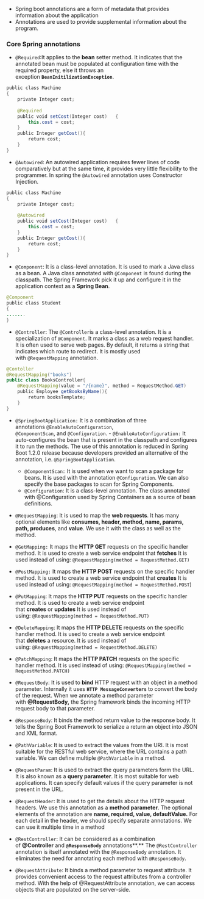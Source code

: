 - Spring boot annotations are a form of metadata that provides information about the application
- Annotations are used to provide supplemental information about the program.

### **Core Spring annotations**

- `@Required`:It applies to the **bean** setter method. It indicates that the annotated bean must be populated at configuration time with the required property, else it throws an exception **`BeanInitilizationException`**.
```java
public class Machine   
{  
	private Integer cost;  
	
	@Required  
	public void setCost(Integer cost)   {  
		this.cost = cost;  
	}  
	public Integer getCost(){  
		return cost;  
	}     
}
```

- `@Autowired`:
  An autowired application requires fewer lines of code comparatively but at the same time, it provides very little flexibility to the programmer.
  In spring the `@Autowired` annotation uses Constructor Injection.
```java
public class Machine   
{  
	private Integer cost;  
	
	@Autowired
	public void setCost(Integer cost)   {  
		this.cost = cost;  
	}  
	public Integer getCost(){  
		return cost;  
	}     
}
```

- `@Component`:
  It is a class-level annotation. It is used to mark a Java class as a bean. A Java class annotated with `@Component` is found during the classpath. The Spring Framework pick it up and configure it in the application context as a **Spring Bean**.
```java
@Component  
public class Student  
{  
.......  
}
```

- `@Controller`:
  The `@Controller`is a class-level annotation. It is a specialization of `@Component`. It marks a class as a web request handler. It is often used to serve web pages. By default, it returns a string that indicates which route to redirect. It is mostly used with `@RequestMapping` annotation.
```java
@Contoller
@RequestMapping("books")
public class BooksController{
	@RequestMapping(value = "/{name}", method = RequestMethod.GET)
	public Employee getBooksByName(){ 
		return booksTemplate;
	}
}
```


- `@SpringBootApplication:` It is a combination of three annotations `@EnableAutoConfiguration`, `@ComponentScan`, and `@Configuration`.
	  - `@EnableAutoConfiguration:` It auto-configures the bean that is present in the classpath and configures it to run the methods. The use of this annotation is reduced in Spring Boot 1.2.0 release because developers provided an alternative of the annotation, i.e. `@SpringBootApplication`.
	- `@ComponentScan:` It is used when we want to scan a package for beans. It is used with the annotation `@Configuration`. We can also specify the base packages to scan for Spring Components.
	- `@Configuration`: It is a class-level annotation. The class annotated with @Configuration used by Spring Containers as a source of bean definitions.

- `@RequestMapping`:
  It is used to map the **web requests**. It has many optional elements like **consumes, header, method, name, params, path, produces**, and **value**. We use it with the class as well as the method.
  
- `@GetMapping:` It maps the **HTTP GET** requests on the specific handler method. It is used to create a web service endpoint that **fetches** It is used instead of using: `@RequestMapping(method = RequestMethod.GET)`
- `@PostMapping:` It maps the **HTTP POST** requests on the specific handler method. It is used to create a web service endpoint that **creates** It is used instead of using: `@RequestMapping(method = RequestMethod.POST`)
- `@PutMapping`: It maps the **HTTP PUT** requests on the specific handler method. It is used to create a web service endpoint that **creates** or **updates** It is used instead of using: `@RequestMapping(method = RequestMethod.PUT)`
- `@DeleteMapping`: It maps the **HTTP DELETE** requests on the specific handler method. It is used to create a web service endpoint that **deletes** a resource. It is used instead of using: `@RequestMapping(method = RequestMethod.DELETE)`
- `@PatchMapping`: It maps the **HTTP PATCH** requests on the specific handler method. It is used instead of using: `@RequestMapping(method = RequestMethod.PATCH)`
- `@RequestBody`: It is used to **bind** HTTP request with an object in a method parameter. Internally it uses **`HTTP MessageConverters`** to convert the body of the request. When we annotate a method parameter with **@RequestBody,** the Spring framework binds the incoming HTTP request body to that parameter.
- `@ResponseBody`: It binds the method return value to the response body. It tells the Spring Boot Framework to serialize a return an object into JSON and XML format.
- `@PathVariable`: It is used to extract the values from the URI. It is most suitable for the RESTful web service, where the URL contains a path variable. We can define multiple `@PathVariable` in a method.
- `@RequestParam`: It is used to extract the query parameters form the URL. It is also known as a **query parameter**. It is most suitable for web applications. It can specify default values if the query parameter is not present in the URL.
- `@RequestHeader`: It is used to get the details about the HTTP request headers. We use this annotation as a **method parameter**. The optional elements of the annotation are **name, required, value, defaultValue.** For each detail in the header, we should specify separate annotations. We can use it multiple time in a method
- `@RestController`: It can be considered as a combination of **@Controller** and **`@ResponseBody`** annotations**.** The `@RestController` annotation is itself annotated with the `@ResponseBody` annotation. It eliminates the need for annotating each method with `@ResponseBody`.
- `@RequestAttribute`: It binds a method parameter to request attribute. It provides convenient access to the request attributes from a controller method. With the help of @RequestAttribute annotation, we can access objects that are populated on the server-side.